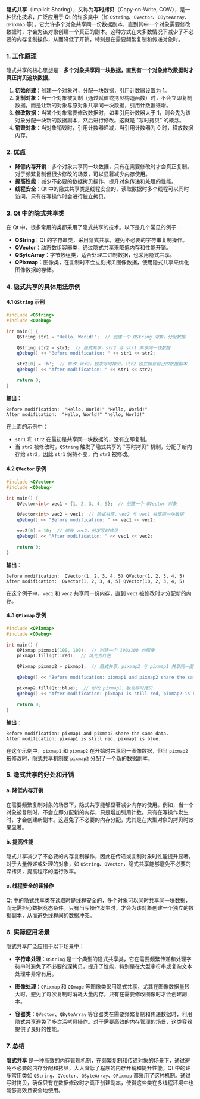 **隐式共享**（Implicit Sharing），又称为**写时拷贝**（Copy-on-Write, COW），是一种优化技术，广泛应用于 Qt 的许多类中（如 `QString`、`QVector`、`QByteArray`、`QPixmap` 等）。它允许多个对象共享同一份数据副本，直到其中一个对象需要修改数据时，才会为该对象创建一个真正的副本。这种方式在大多数情况下减少了不必要的内存复制操作，从而降低了开销，特别是在需要频繁复制和传递对象时。

### 1. 工作原理

隐式共享的核心思想是：**多个对象共享同一块数据，直到有一个对象修改数据时才真正拷贝这块数据**。

1. **初始创建**：创建一个对象时，分配一块数据，引用计数器设置为 1。
2. **复制对象**：当一个对象被复制（通过赋值或拷贝构造函数）时，不会立即复制数据，而是让新的对象与原对象共享同一块数据，引用计数器递增。
3. **修改数据**：当某个对象需要修改数据时，如果引用计数器大于 1，则会先为该对象分配一块新的数据副本，然后进行修改。这就是 "写时拷贝" 的概念。
4. **销毁对象**：当对象销毁时，引用计数器递减，当引用计数器为 0 时，释放数据内存。

### 2. 优点

- **降低内存开销**：多个对象共享同一块数据，只有在需要修改时才会真正复制。对于频繁复制但很少修改的场景，可以显著减少内存使用。
- **提高性能**：减少不必要的数据拷贝操作，提升对象传递和处理的性能。
- **线程安全**：Qt 中的隐式共享类是线程安全的，读取数据时多个线程可以同时访问，只有在写操作时会进行独立拷贝。

### 3. Qt 中的隐式共享类

在 Qt 中，很多常用的类都采用了隐式共享的技术。以下是几个常见的例子：

- **QString**：Qt 的字符串类，采用隐式共享，避免不必要的字符串复制操作。
- **QVector**：动态数组容器类，通过隐式共享来降低内存和性能开销。
- **QByteArray**：字节数组类，适合处理二进制数据，也采用隐式共享。
- **QPixmap**：图像类，在复制时不会立刻拷贝图像数据，使用隐式共享来优化图像数据的存储。

### 4. 隐式共享的具体用法示例

#### 4.1 `QString` 示例

```cpp
#include <QString>
#include <QDebug>

int main() {
    QString str1 = "Hello, World!";  // 创建一个 QString 对象，分配数据

    QString str2 = str1;  // 隐式共享，str2 与 str1 共享同一块数据
    qDebug() << "Before modification: " << str1 << str2;

    str2[0] = 'h';  // 修改 str2，触发写时拷贝，str2 独立拥有自己的数据副本
    qDebug() << "After modification: " << str1 << str2;

    return 0;
}
```

**输出**：
```
Before modification:  "Hello, World!" "Hello, World!"
After modification:  "Hello, World!" "hello, World!"
```

在上面的示例中：
- `str1` 和 `str2` 在最初是共享同一块数据的，没有立即复制。
- 当 `str2` 被修改时，`QString` 触发了隐式共享的 "写时拷贝" 机制，分配了新内存给 `str2`，因此 `str1` 保持不变，而 `str2` 被修改。

#### 4.2 `QVector` 示例

```cpp
#include <QVector>
#include <QDebug>

int main() {
    QVector<int> vec1 = {1, 2, 3, 4, 5};  // 创建一个 QVector 对象

    QVector<int> vec2 = vec1;  // 隐式共享，vec2 与 vec1 共享同一块数据
    qDebug() << "Before modification: " << vec1 << vec2;

    vec2[0] = 10;  // 修改 vec2，触发写时拷贝
    qDebug() << "After modification: " << vec1 << vec2;

    return 0;
}
```

**输出**：
```
Before modification:  QVector(1, 2, 3, 4, 5) QVector(1, 2, 3, 4, 5)
After modification:  QVector(1, 2, 3, 4, 5) QVector(10, 2, 3, 4, 5)
```

在这个例子中，`vec1` 和 `vec2` 共享同一份内存，直到 `vec2` 被修改时才分配新的内存。

#### 4.3 `QPixmap` 示例

```cpp
#include <QPixmap>
#include <QDebug>

int main() {
    QPixmap pixmap1(100, 100);  // 创建一个 100x100 的图像
    pixmap1.fill(Qt::red);  // 填充为红色

    QPixmap pixmap2 = pixmap1;  // 隐式共享，pixmap2 与 pixmap1 共享同一图像数据

    qDebug() << "Before modification: pixmap1 and pixmap2 share the same data.";

    pixmap2.fill(Qt::blue);  // 修改 pixmap2，触发写时拷贝
    qDebug() << "After modification: pixmap1 is still red, pixmap2 is blue.";

    return 0;
}
```

**输出**：
```
Before modification: pixmap1 and pixmap2 share the same data.
After modification: pixmap1 is still red, pixmap2 is blue.
```

在这个示例中，`pixmap1` 和 `pixmap2` 在开始时共享同一图像数据，但当 `pixmap2` 被修改时，隐式共享机制使 `pixmap2` 分配了一个新的数据副本。

### 

### 5. 隐式共享的好处和开销

#### a. **降低内存开销**

在需要频繁复制对象的场景下，隐式共享能够显著减少内存的使用。例如，当一个对象被复制时，不会立即分配新的内存，只是增加引用计数。只有在写操作发生时，才会创建新副本。这避免了不必要的内存分配，尤其是在大型对象的拷贝时效果显著。

#### b. **提高性能**

隐式共享减少了不必要的内存复制操作，因此在传递或复制对象时性能提升显著。对于大量传递或处理的对象，如 `QString`、`QVector`，隐式共享能够避免不必要的深拷贝，提高程序的运行效率。

#### c. **线程安全的读操作**

Qt 中的隐式共享类在读取时是线程安全的，多个对象可以同时共享同一块数据，而无需担心数据竞态条件。只有当写操作发生时，才会为该对象创建一个独立的数据副本，从而避免线程间的数据冲突。

### 6. 实际应用场景

隐式共享广泛应用于以下场景中：

- **字符串处理**：`QString` 是一个典型的隐式共享类，它在需要频繁传递和处理字符串时避免了不必要的深拷贝，提升了性能，特别是在大型字符串或复杂文本处理中非常有用。
  
- **图像处理**：`QPixmap` 和 `QImage` 等图像类采用隐式共享，尤其在图像数据量较大时，避免了每次复制时消耗大量内存。只有在需要修改图像时才会创建副本。
  
- **容器类**：`QVector`、`QByteArray` 等容器类在需要频繁复制和传递数据时，利用隐式共享避免了多次深拷贝操作。对于需要高效的内存管理的场景，这类容器提供了良好的性能。

### 7. 总结

**隐式共享** 是一种高效的内存管理机制，在频繁复制和传递对象的场景下，通过避免不必要的内存分配和拷贝，大大降低了程序的内存开销和提升性能。Qt 中的许多常用类如 `QString`、`QVector`、`QByteArray`、`QPixmap` 都采用了这种机制。通过写时拷贝，确保只有在数据修改时才真正创建副本，使得这些类在多线程环境中也能够高效且安全地使用。
